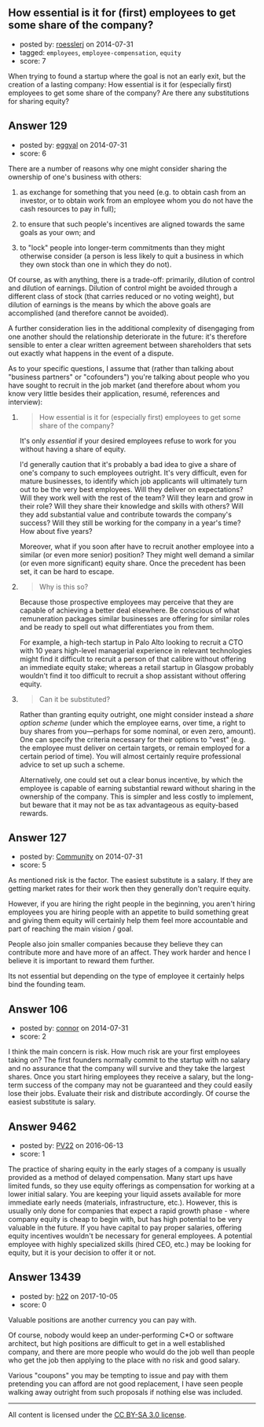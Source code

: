 ## How essential is it for (first) employees to get some share of the company?

- posted by: [roesslerj](https://stackexchange.com/users/23517/roesslerj) on 2014-07-31
- tagged: `employees`, `employee-compensation`, `equity`
- score: 7

When trying to found a startup where the goal is not an early exit, but the creation of a lasting company: How essential is it for (especially first) employees to get some share of the company? Are there any substitutions for sharing equity?


## Answer 129

- posted by: [eggyal](https://stackexchange.com/users/310184/eggyal) on 2014-07-31
- score: 6

There are a number of reasons why one might consider sharing the ownership of one's business with others:

1. as exchange for something that you need (e.g. to obtain cash from an investor, or to obtain work from an employee whom you do not have the cash resources to pay in full);

2. to ensure that such people's incentives are aligned towards the same goals as your own; and

3. to "lock" people into longer-term commitments than they might otherwise consider (a person is less likely to quit a business in which they own stock than one in which they do not).

Of course, as with anything, there is a trade-off: primarily, dilution of control and dilution of earnings.  Dilution of control might be avoided through a different class of stock (that carries reduced or no voting weight), but dilution of earnings is the means by which the above goals are accomplished (and therefore cannot be avoided).

A further consideration lies in the additional complexity of disengaging from one another should the relationship deteriorate in the future: it's therefore sensible to enter a clear written agreement between shareholders that sets out exactly what happens in the event of a dispute.

As to your specific questions, I assume that (rather than talking about "business partners" or "cofounders") you're talking about people who you have sought to recruit in the job market (and therefore about whom you know very little besides their application, resumé, references and interview):

1. > How essential is it for (especially first) employees to get some share of the company?

    It's only *essential* if your desired employees refuse to work for you without having a share of equity.

    I'd generally caution that it's probably a bad idea to give a share of one's company to such employees outright.  It's very difficult, even for mature businesses, to identify which job applicants will ultimately turn out to be the very best employees.  Will they deliver on expectations?  Will they work well with the rest of the team?  Will they learn and grow in their role?  Will they share their knowledge and skills with others?  Will they add substantial value and contribute towards the company's success?  Will they still be working for the company in a year's time?  How about five years?

    Moreover, what if you soon after have to recruit another employee into a similar (or even more senior) position?  They might well demand a similar (or even more significant) equity share.  Once the precedent has been set, it can be hard to escape.

2. > Why is this so?

    Because those prospective employees may perceive that they are capable of achieving a better deal elsewhere.  Be conscious of what remuneration packages similar businesses are offering for similar roles and be ready to spell out what differentiates you from them.

    For example, a high-tech startup in Palo Alto looking to recruit a CTO with 10 years high-level managerial experience in relevant technologies might find it difficult to recruit a person of that calibre without offering an immediate equity stake; whereas a retail startup in Glasgow probably wouldn't find it too difficult to recruit a shop assistant without offering equity.

3. > Can it be substituted?

    Rather than granting equity outright, one might consider instead a *share option scheme* (under which the employee earns, over time, a right to buy shares from you&mdash;perhaps for some nominal, or even zero, amount).  One can specify the criteria necessary for their options to "vest" (e.g. the employee must deliver on certain targets, or remain employed for a certain period of time).  You will almost certainly require professional advice to set up such a scheme.

    Alternatively, one could set out a clear bonus incentive, by which the employee is capable of earning substantial reward without sharing in the ownership of the company.  This is simpler and less costly to implement, but beware that it may not be as tax advantageous as equity-based rewards.


## Answer 127

- posted by: [Community](https://stackexchange.com/users/-1/community) on 2014-07-31
- score: 5

As mentioned risk is the factor. The easiest substitute is a salary. If they are getting market rates for their work then they generally don't require equity.

However, if you are hiring the right people in the beginning, you aren't hiring employees you are hiring people with an appetite to build something great and giving them equity will certainly help them feel more accountable and part of reaching the main vision / goal.

People also join smaller companies because they believe they can contribute more and have more of an affect. They work harder and hence I believe it is important to reward them further.

Its not essential but depending on the type of employee it certainly helps bind the founding team.


## Answer 106

- posted by: [connor](https://stackexchange.com/users/392995/connor) on 2014-07-31
- score: 2

I think the main concern is risk. How much risk are your first employees taking on? The first founders normally commit to the startup with no salary and no assurance that the company will survive and they take the largest shares. Once you start hiring employees they receive a salary, but the long-term success of the company may not be guaranteed and they could easily lose their jobs. Evaluate their risk and distribute accordingly. Of course the easiest substitute is salary. 


## Answer 9462

- posted by: [PV22](https://stackexchange.com/users/8264469/pv22) on 2016-06-13
- score: 1

The practice of sharing equity in the early stages of a company is usually provided as a method of delayed compensation. Many start ups have limited funds, so they use equity offerings as compensation for working at a lower initial salary. You are keeping your liquid assets available for more immediate early needs (materials, infrastructure, etc.). However, this is usually only done for companies that expect a rapid growth phase - where company equity is cheap to begin with, but has high potential to be very valuable in the future. If you have capital to pay proper salaries, offering equity incentives wouldn't be necessary for general employees. A potential employee with highly specialized skills (hired CEO, etc.) may be looking for equity, but it is your decision to offer it or not. 


## Answer 13439

- posted by: [h22](https://stackexchange.com/users/167824/h22) on 2017-10-05
- score: 0

Valuable positions are another currency you can pay with. 

Of course, nobody would keep an under-performing C*O or software architect, but high positions are difficult to get in a well established company, and there are more people who would do the job well than people who get the job then applying to the place with no risk and good salary. 

Various "coupons" you may be tempting to issue and pay with them pretending you can afford are not good replacement, I have seen people walking away outright from such proposals if nothing else was included.





---

All content is licensed under the [CC BY-SA 3.0 license](https://creativecommons.org/licenses/by-sa/3.0/).
